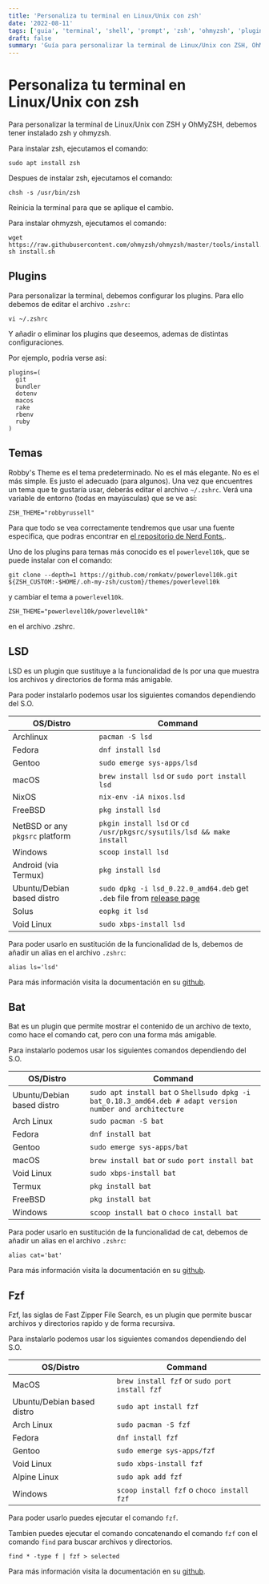 ```yaml
---
title: 'Personaliza tu terminal en Linux/Unix con zsh'
date: '2022-08-11'
tags: ['guia', 'terminal', 'shell', 'prompt', 'zsh', 'ohmyzsh', 'plugins', 'lsd', 'batcat', 'fzf']
draft: false
summary: 'Guía para personalizar la terminal de Linux/Unix con ZSH, OhMyZSH, lsd, batcat y más'.
---
```


# Personaliza tu terminal en Linux/Unix con zsh

Para personalizar la terminal de Linux/Unix con ZSH y OhMyZSH, debemos tener instalado zsh y ohmyzsh.

Para instalar zsh, ejecutamos el comando:

```Shell
sudo apt install zsh
```

Despues de instalar zsh, ejecutamos el comando:

```Shell
chsh -s /usr/bin/zsh
```

Reinicia la terminal para que se aplique el cambio.

Para instalar ohmyzsh, ejecutamos el comando:

```Shell
wget https://raw.githubusercontent.com/ohmyzsh/ohmyzsh/master/tools/install.sh
sh install.sh
```

## Plugins

Para personalizar la terminal, debemos configurar los plugins. Para ello debemos de editar el archivo `.zshrc`:

```Shell
vi ~/.zshrc
```

Y añadir o eliminar los plugins que deseemos, ademas de distintas configuraciones.

Por ejemplo, podria verse asi:

```Shell
plugins=(
  git
  bundler
  dotenv
  macos
  rake
  rbenv
  ruby
)
```

## Temas

Robby's Theme es el tema predeterminado. No es el más elegante. No es el más simple. Es justo el adecuado (para algunos). Una vez que encuentres un tema que te gustaría usar, deberás editar el archivo `~/.zshrc`. Verá una variable de entorno (todas en mayúsculas) que se ve así:

```Shell
ZSH_THEME="robbyrussell"
```

Para que todo se vea correctamente tendremos que usar una fuente especifica, que podras encontrar en [el repositorio de Nerd Fonts.](https://github.com/ryanoasis/nerd-fonts).

Uno de los plugins para temas más conocido es el `powerlevel10k`, que se puede instalar con el comando:

```Shell
git clone --depth=1 https://github.com/romkatv/powerlevel10k.git ${ZSH_CUSTOM:-$HOME/.oh-my-zsh/custom}/themes/powerlevel10k
```

y cambiar el tema a `powerlevel10k`.

```Shell
ZSH_THEME="powerlevel10k/powerlevel10k"
```

en el archivo .zshrc.

## LSD

LSD es un plugin que sustituye a la funcionalidad de ls por una que muestra los archivos y directorios de forma más amigable.

Para poder instalarlo podemos usar los siguientes comandos dependiendo del S.O.

| OS/Distro                       | Command                                                                                                           |
| ------------------------------- | ----------------------------------------------------------------------------------------------------------------- |
| Archlinux                       | `pacman -S lsd`                                                                                                   |
| Fedora                          | `dnf install lsd`                                                                                                 |
| Gentoo                          | `sudo emerge sys-apps/lsd`                                                                                        |
| macOS                           | `brew install lsd` or `sudo port install lsd`                                                                     |
| NixOS                           | `nix-env -iA nixos.lsd`                                                                                           |
| FreeBSD                         | `pkg install lsd`                                                                                                 |
| NetBSD or any `pkgsrc` platform | `pkgin install lsd` or `cd /usr/pkgsrc/sysutils/lsd && make install`                                              |
| Windows                         | `scoop install lsd`                                                                                               |
| Android (via Termux)            | `pkg install lsd`                                                                                                 |
| Ubuntu/Debian based distro      | `sudo dpkg -i lsd_0.22.0_amd64.deb` get `.deb` file from [release page](https://github.com/Peltoche/lsd/releases) |
| Solus                           | `eopkg it lsd`                                                                                                    |
| Void Linux                      | `sudo xbps-install lsd`                                                                                           |

Para poder usarlo en sustitución de la funcionalidad de ls, debemos de añadir un alias en el archivo `.zshrc`:

```Shell
alias ls='lsd'
```

Para más información visita la documentación en su [github](https://github.com/Peltoche/lsd).

## Bat

Bat es un plugin que permite mostrar el contenido de un archivo de texto, como hace el comando cat, pero con una forma más amigable.

Para instalarlo podemos usar los siguientes comandos dependiendo del S.O.

| OS/Distro                  | Command                                                                                                   |
| -------------------------- | --------------------------------------------------------------------------------------------------------- |
| Ubuntu/Debian based distro | `sudo apt install bat` o `Shellsudo dpkg -i bat_0.18.3_amd64.deb # adapt version number and architecture` |
| Arch Linux                 | `sudo pacman -S bat`                                                                                      |
| Fedora                     | `dnf install bat`                                                                                         |
| Gentoo                     | `sudo emerge sys-apps/bat`                                                                                |
| macOS                      | `brew install bat` or `sudo port install bat`                                                             |
| Void Linux                 | `sudo xbps-install bat`                                                                                   |
| Termux                     | `pkg install bat`                                                                                         |
| FreeBSD                    | `pkg install bat`                                                                                         |
| Windows                    | `scoop install bat` o `choco install bat`                                                                 |

Para poder usarlo en sustitución de la funcionalidad de cat, debemos de añadir un alias en el archivo `.zshrc`:

```Shell
alias cat='bat'
```

Para más información visita la documentación en su [github](https://github.com/sharkdp/bat).

## Fzf

Fzf, las siglas de Fast Zipper File Search, es un plugin que permite buscar archivos y directorios rapido y de forma recursiva.

Para instalarlo podemos usar los siguientes comandos dependiendo del S.O.

| OS/Distro                  | Command                                       |
| -------------------------- | --------------------------------------------- |
| MacOS                      | `brew install fzf` or `sudo port install fzf` |
| Ubuntu/Debian based distro | `sudo apt install fzf`                        |
| Arch Linux                 | `sudo pacman -S fzf`                          |
| Fedora                     | `dnf install fzf`                             |
| Gentoo                     | `sudo emerge sys-apps/fzf`                    |
| Void Linux                 | `sudo xbps-install fzf`                       |
| Alpine Linux               | `sudo apk add fzf`                            |
| Windows                    | `scoop install fzf` o `choco install fzf`     |

Para poder usarlo puedes ejecutar el comando `fzf`.

Tambien puedes ejecutar el comando concatenando el comando `fzf` con el comando `find` para buscar archivos y directorios.

```Shell
find * -type f | fzf > selected
```

Para más información visita la documentación en su [github](https://github.com/junegunn/fzf).

